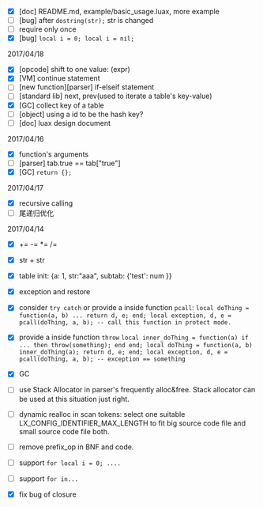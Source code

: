  + [X]  [doc] README.md, example/basic_usage.luax, more example
 + [ ]  [bug] after `dostring(str);` str is changed
 + [ ]  require only once
 + [X]  [bug] `local i = 0; local i = nil;`

2017/04/18
 + [X]  [opcode] shift to one value: \(expr\)
 + [X]  [VM] continue statement
 + [ ]  [new function][parser] if-elseif statement
 + [ ]  [standard lib] next, prev(used to iterate a table's key-value)
 + [X]  [GC] collect key of a table
 + [ ]  [object] using a id to be the hash key?
 + [ ]  [doc] luax design document

2017/04/16
 + [X]  function's arguments
 + [ ]  [parser] tab.true == tab["true"]
 + [X]  [GC] `return {};`

2017/04/17
 + [X]  recursive calling
 + [ ]  尾递归优化

2017/04/14
 + [X]  += -= *= /=
 + [X]  str + str
 + [X]  table init: {a: 1, str:"aaa", subtab: {'test': num }}
 + [X]  exception and restore
 + [X]  consider `try catch` or provide a inside function `pcall`:
        ```
        local doThing = function(a, b) ... return d, e; end;
        local exception, d, e = pcall(doThing, a, b); -- call this function in protect mode.
        ```
 + [X]  provide a inside function `throw`
        ```
        local inner_doThing = function(a) if ... then throw(something); end end;
        local doThing = function(a, b) inner_doThing(a); return d, e; end;
        local exception, d, e = pcall(doThing, a, b); -- exception == something
        ```
 + [X]  GC

 + [ ]  use Stack Allocator in parser's frequently alloc&free. Stack allocator can be used at this situation just right.
 + [ ]  dynamic realloc in scan tokens: select one suitable LX_CONFIG_IDENTIFIER_MAX_LENGTH to fit big source code file and small source code file both.
 + [ ] remove prefix_op in BNF and code.
 + [ ] support `for local i = 0; ....`
 + [ ] support `for in...`
 + [X] fix bug of closure
